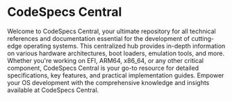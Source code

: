 # CodeSpecs Central

Welcome to CodeSpecs Central, your ultimate repository for all technical references and documentation essential for the development of cutting-edge operating systems. This centralized hub provides in-depth information on various hardware architectures, boot loaders, emulation tools, and more. Whether you're working on EFI, ARM64, x86_64, or any other critical component, CodeSpecs Central is your go-to resource for detailed specifications, key features, and practical implementation guides. Empower your OS development with the comprehensive knowledge and insights available at CodeSpecs Central.
